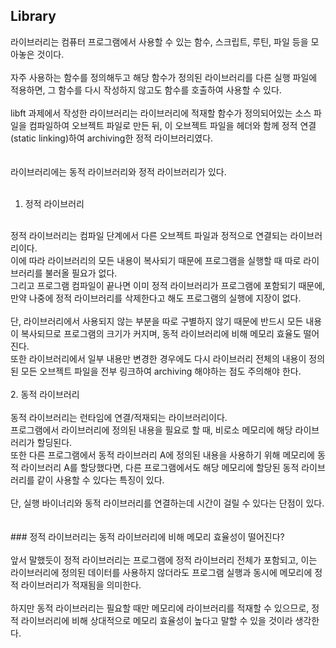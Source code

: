   ## Library<br/>
라이브러리는 컴퓨터 프로그램에서 사용할 수 있는 함수, 스크립트, 루틴, 파일 등을 모아놓은 것이다.<br/>
<br/>
자주 사용하는 함수를 정의해두고 해당 함수가 정의된 라이브러리를 다른 실행 파일에 적용하면, 그 함수를 다시 작성하지 않고도 함수를 호출하여 사용할 수 있다.<br/>
<br/>
libft 과제에서 작성한 라이브러리는 라이브러리에 적재할 함수가 정의되어있는 소스 파일을 컴파일하여 오브젝트 파일로 만든 뒤, 이 오브젝트 파일을 헤더와 함께 정적 연결(static linking)하여 archiving한 정적 라이브러리였다.<br/>
<br/><br/>
라이브러리에는 동적 라이브러리와 정적 라이브러리가 있다.
<br/><br/>
  1. 정적 라이브러리<br/>
<br/>
정적 라이브러리는 컴파일 단계에서 다른 오브젝트 파일과 정적으로 연결되는 라이브러리이다.<br/>
이에 따라 라이브러리의 모든 내용이 복사되기 때문에 프로그램을 실행할 때 따로 라이브러리를 불러올 필요가 없다.<br/>
그리고 프로그램 컴파일이 끝나면 이미 정적 라이브러리가 프로그램에 포함되기 때문에, 만약 나중에 정적 라이브러리를 삭제한다고 해도 프로그램의 실행에 지장이 없다.<br/>
<br/>
단, 라이브러리에서 사용되지 않는 부분을 따로 구별하지 않기 때문에 반드시 모든 내용이 복사되므로 프로그램의 크기가 커지며, 동적 라이브러리에 비해 메모리 효율도 떨어진다.<br/>
또한 라이브러리에서 일부 내용만 변경한 경우에도 다시 라이브러리 전체의 내용이 정의된 모든 오브젝트 파일을 전부 링크하여 archiving 해야하는 점도 주의해야 한다.<br/>
<br/>
  2. 동적 라이브러리<br/>
<br/>
동적 라이브러리는 런타임에 연결/적재되는 라이브러리이다.<br/>
프로그램에서 라이브러리에 정의된 내용을 필요로 할 때, 비로소 메모리에 해당 라이브러리가 할딩된다.<br/>
또한 다른 프로그램에서 동적 라이브러리 A에 정의된 내용을 사용하기 위해 메모리에 동적 라이브러리 A를 할당했다면, 다른 프로그램에서도 해당 메모리에 할당된 동적 라이브러리를 같이 사용할 수 있다는 특징이 있다.<br/>
<br/>
단, 실행 바이너리와 동적 라이브러리를 연결하는데 시간이 걸릴 수 있다는 단점이 있다.<br/>
<br/>
<br/>
  ### 정적 라이브러리는 동적 라이브러리에 비해 메모리 효율성이 떨어진다?<br/>
<br/>
앞서 말했듯이 정적 라이브러리는 프로그램에 정적 라이브러리 전체가 포함되고, 이는 라이브러리에 정의된 데이터를 사용하지 않더라도 프로그램 실행과 동시에 메모리에 정적 라이브러리가 적재됨을 의미한다.<br/>
<br/>
하지만 동적 라이브러리는 필요할 때만 메모리에 라이브러리를 적재할 수 있으므로, 정적 라이브러리에 비해 상대적으로 메모리 효율성이 높다고 말할 수 있을 것이라 생각한다.<br/>
<br/>
 
